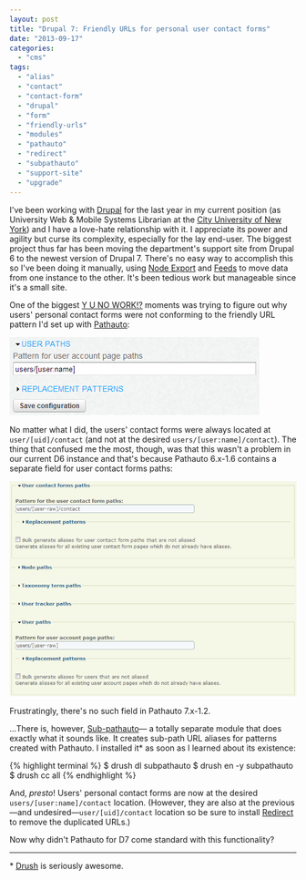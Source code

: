 ```yaml
---
layout: post
title: "Drupal 7: Friendly URLs for personal user contact forms"
date: "2013-09-17"
categories: 
  - "cms"
tags: 
  - "alias"
  - "contact"
  - "contact-form"
  - "drupal"
  - "form"
  - "friendly-urls"
  - "modules"
  - "pathauto"
  - "redirect"
  - "subpathauto"
  - "support-site"
  - "upgrade"
---
```


I've been working with [Drupal](http://www.drupal.org/) for the last year in my current position (as University Web & Mobile Systems Librarian at the [City University of New York](http://www.cuny.edu/)) and I have a love-hate relationship with it. I appreciate its power and agility but curse its complexity, especially for the lay end-user. The biggest project thus far has been moving the department's support site from Drupal 6 to the newest version of Drupal 7. There's no easy way to accomplish this so I've been doing it manually, using [Node Export](https://drupal.org/project/node_export) and [Feeds](https://drupal.org/project/feeds) to move data from one instance to the other. It's been tedious work but manageable since it's a small site.

One of the biggest [Y U NO WORK!?](http://knowyourmeme.com/memes/y-u-no-guy) moments was trying to figure out why users' personal contact forms were not conforming to the friendly URL pattern I'd set up with [Pathauto](https://drupal.org/project/pathauto/):

![Drupal 7 Pathauto User Paths](/assets/img/d7_-_pathauto_-_user_paths.png)

No matter what I did, the users' contact forms were always located at `user/[uid]/contact` (and not at the desired `users/[user:name]/contact`). The thing that confused me the most, though, was that this wasn't a problem in our current D6 instance and that's because Pathauto 6.x-1.6 contains a separate field for user contact forms paths:

![Drupal 6 Pathauto User Paths](/assets/img/d6_-_pathauto_-_user_paths.png)

Frustratingly, there's no such field in Pathauto 7.x-1.2.

...There is, however, [Sub-pathauto](https://drupal.org/project/subpathauto)— a totally separate module that does exactly what it sounds like. It creates sub-path URL aliases for patterns created with Pathauto. I installed it\* as soon as I learned about its existence:

{% highlight terminal %}
$ drush dl subpathauto
$ drush en -y subpathauto
$ drush cc all
{% endhighlight %}

And, _presto_! Users' personal contact forms are now at the desired `users/[user:name]/contact` location. (However, they are also at the previous—and undesired—`user/[uid]/contact` location so be sure to install [Redirect](https://drupal.org/project/redirect) to remove the duplicated URLs.)

Now why didn't Pathauto for D7 come standard with this functionality?

* * *

\* [Drush](https://github.com/drush-ops/drush) is seriously awesome.
